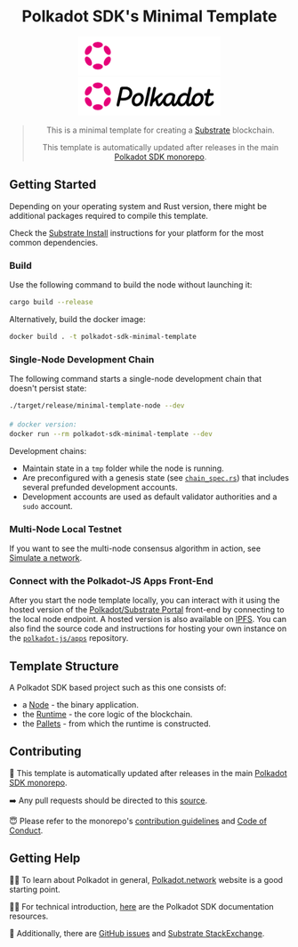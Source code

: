 <div align="center">

# Polkadot SDK's Minimal Template

<img height="70px" alt="Polkadot SDK Logo" src="https://github.com/paritytech/polkadot-sdk/raw/master/docs/images/Polkadot_Logo_Horizontal_Pink_White.png#gh-dark-mode-only"/>
<img height="70px" alt="Polkadot SDK Logo" src="https://github.com/paritytech/polkadot-sdk/raw/master/docs/images/Polkadot_Logo_Horizontal_Pink_Black.png#gh-light-mode-only"/>

> This is a minimal template for creating a [Substrate](https://substrate.io/) blockchain.
> 
> This template is automatically updated after releases in the main [Polkadot SDK monorepo](https://github.com/paritytech/polkadot-sdk).

</div>

## Getting Started

Depending on your operating system and Rust version, there might be additional
packages required to compile this template.

Check the
[Substrate Install](https://docs.substrate.io/install/) instructions for your platform for
the most common dependencies.

### Build

Use the following command to build the node without launching it:

```sh
cargo build --release
```

Alternatively, build the docker image:

```sh
docker build . -t polkadot-sdk-minimal-template
```

### Single-Node Development Chain

The following command starts a single-node development chain that doesn't
persist state:

```sh
./target/release/minimal-template-node --dev

# docker version:
docker run --rm polkadot-sdk-minimal-template --dev
```

Development chains:

- Maintain state in a `tmp` folder while the node is running.
- Are preconfigured with a genesis state (see [`chain_spec.rs`](./node/src/chain_spec.rs)) that
  includes several prefunded development accounts.
- Development accounts are used as default validator authorities and a `sudo` account.

### Multi-Node Local Testnet

If you want to see the multi-node consensus algorithm in action, see [Simulate a
network](https://docs.substrate.io/tutorials/build-a-blockchain/simulate-network/).

### Connect with the Polkadot-JS Apps Front-End

After you start the node template locally, you can interact with it using the
hosted version of the [Polkadot/Substrate
Portal](https://polkadot.js.org/apps/#/explorer?rpc=ws://localhost:9944)
front-end by connecting to the local node endpoint. A hosted version is also
available on [IPFS](https://dotapps.io/). You can
also find the source code and instructions for hosting your own instance on the
[`polkadot-js/apps`](https://github.com/polkadot-js/apps) repository.

## Template Structure

A Polkadot SDK based project such as this one consists of:

- a [Node](./node/README.md) - the binary application.
- the [Runtime](./runtime/README.md) - the core logic of the blockchain.
- the [Pallets](./pallets/README.md) - from which the runtime is constructed.

## Contributing

🔄 This template is automatically updated after releases in the main [Polkadot SDK monorepo](https://github.com/paritytech/polkadot-sdk).

➡️ Any pull requests should be directed to this [source](https://github.com/paritytech/polkadot-sdk/tree/master/templates/minimal).

😇 Please refer to the monorepo's [contribution guidelines](https://github.com/paritytech/polkadot-sdk/blob/master/docs/contributor/CONTRIBUTING.md) and [Code of Conduct](https://github.com/paritytech/polkadot-sdk/blob/master/docs/contributor/CODE_OF_CONDUCT.md).

## Getting Help

🧑‍🏫 To learn about Polkadot in general, [Polkadot.network](https://polkadot.network/) website is a good starting point.

🧑‍🔧 For technical introduction, [here](https://github.com/paritytech/polkadot-sdk#-documentation) are the Polkadot SDK documentation resources.

👥 Additionally, there are [GitHub issues](https://github.com/paritytech/polkadot-sdk/issues) and [Substrate StackExchange](https://substrate.stackexchange.com/).
